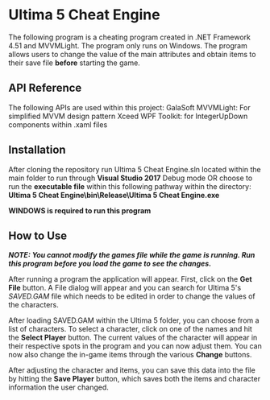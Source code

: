 # Ultima 5 Cheat Engine
  The following program is a cheating program created in .NET Framework 4.51 and MVVMLight. The program only runs on Windows. The program allows users to change the value of the main attributes and obtain items to their save file **before** starting the game.
  
## API Reference
  The following APIs are used within this project:
  GalaSoft MVVMLight: For simplified MVVM design pattern
  Xceed WPF Toolkit: for IntegerUpDown components within .xaml files 

## Installation
  After cloning the repository run Ultima 5 Cheat Engine.sln located within the main folder to run through **Visual Studio 2017** Debug mode OR choose to run the **executable file** within this following pathway within the directory: **Ultima 5 Cheat Engine\bin\Release\Ultima 5 Cheat Engine.exe**
  
  **WINDOWS is required to run this program**
  
## How to Use
***NOTE: You cannot modify the games file while the game is running. Run this program before you load the game to see the changes.***

  After running a program the application will appear. First, click on the **Get File** button. A File dialog will appear and you can search for Ultima 5's *SAVED.GAM* file which needs to be edited in order to change the values of the characters. 
  
After loading SAVED.GAM within the Ultima 5 folder, you can choose from a list of characters. To select a character, click on one of the names and hit the **Select Player** button. The current values of the character will appear in their respective spots in the program and you can now adjust them. You can now also change the in-game items through the various **Change** buttons. 

After adjusting the character and items, you can save this data into the file by hitting the **Save Player** button, which saves both the items and character information the user changed. 

